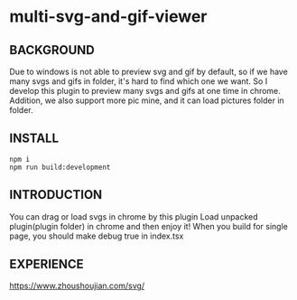 # multi-svg-and-gif-viewer

## BACKGROUND

Due to windows is not able to preview svg and gif by default, so if we have many svgs and gifs in folder, it's hard to find which one we want.
So I develop this plugin to preview many svgs and gifs at one time in chrome.
Addition, we also support more pic mine, and it can load pictures folder in folder.

## INSTALL

```shell
npm i 
npm run build:development
```

## INTRODUCTION

You can drag or load svgs in chrome by this plugin
Load unpacked plugin(plugin folder) in chrome and then enjoy it!
When you build for single page, you should make debug true in index.tsx

## EXPERIENCE

https://www.zhoushoujian.com/svg/
